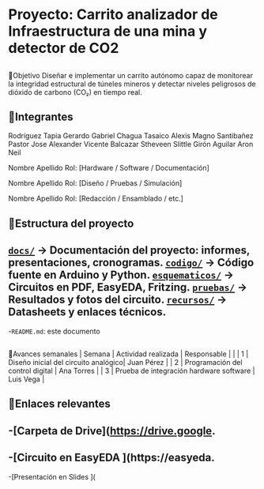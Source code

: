 # Proyecto: Carrito analizador de Infraestructura de una mina y detector de CO2
##
🎯Objetivo
Diseñar e implementar un carrito autónomo capaz de monitorear la integridad estructural de túneles mineros y detectar niveles peligrosos de dióxido de carbono (CO₂) en tiempo real.
##
👥Integrantes
-
Rodríguez Tapia Gerardo Gabriel 
Chagua Tasaico Alexis Magno
Santibañez Pastor Jose Alexander
Vicente Balcazar Stheveen Slittle 
Girón Aguilar Aron Neil

Nombre Apellido Rol: [Hardware / Software / Documentación]

Nombre Apellido Rol: [Diseño / Pruebas / Simulación]

Nombre Apellido Rol: [Redacción / Ensamblado / etc.]

##
📁Estructura del proyecto
-
[`docs/`](./docs) → Documentación del proyecto: informes, presentaciones, cronogramas.
[`codigo/`](./codigo) → Código fuente en Arduino y Python.
[`esquematicos/`](./esquematicos) → Circuitos en PDF, EasyEDA, Fritzing.
[`pruebas/`](./pruebas) → Resultados y fotos del circuito.
[`recursos/`](./recursos) → Datasheets y enlaces técnicos.
-
-`README.md`: este documento
##
📅Avances semanales
| Semana | Actividad realizada | Responsable |
|
| 1 | Diseño inicial del circuito analógico| Juan Pérez |
| 2 | Programación del control digital | Ana Torres |
| 3 | Prueba de integración hardware
software | Luis Vega |
##
🔗Enlaces relevantes
-
-[Carpeta de Drive](https://drive.google.
-
-[Circuito en EasyEDA ](https://easyeda.
-
-[Presentación en Slides ](
